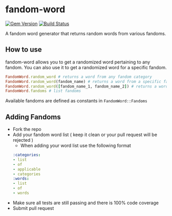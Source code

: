 fandom-word
====
[![Gem Version](https://badge.fury.io/rb/fandom-word.svg)](https://badge.fury.io/rb/fandom-word)
[![Build Status](https://travis-ci.org/RaviN/fandom-word.svg?branch=master)](https://travis-ci.org/RaviN/fandom-word)

A fandom word generator that returns random words from various fandoms.

How to use
----

fandom-word allows you to get a randomized word pertaining to any fandom.
You can also use it to get a randomized word for a specific fandom.

```ruby
FandomWord.random_word # returns a word from any fandom category
FandomWord.random_word(fandom_name) # returns a word from a specific fandom
FandomWord.random_word([fandom_name_1, fandom_name_2]) # returns a word from one of the fandoms
FandomWord.fandoms # list fandoms
```

Available fandoms are defined as constants in `FandomWord::Fandoms`

Adding Fandoms
----

* Fork the repo
* Add your fandom word list ( keep it clean or your pull request will be rejected )
  * When adding your word list use the following format
  ```yaml
  :categories:
  - list
  - of
  - applicable
  - categories
  :words:
  - list
  - of
  - words
  ```
* Make sure all tests are still passing and there is 100% code coverage
* Submit pull request